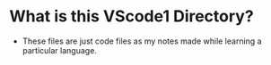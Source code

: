 # What is this VScode1 Directory?
- These files are just code files as my notes made while learning a particular language.

